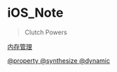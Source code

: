 # iOS_Note
> Clutch Powers

[内存管理](https://github.com/ZhongWentao2002/iOS_Note/blob/main/%E5%86%85%E5%AD%98%E7%AE%A1%E7%90%86.md)

[@property @synthesize @dynamic](https://github.com/ZhongWentao2002/iOS_Note/blob/main/%40property%20%E3%80%81%40synthesize%E3%80%81%40dynamic.md)
